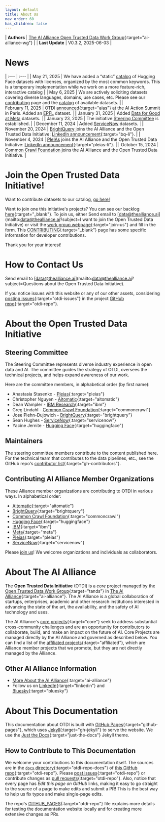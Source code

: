 ```yaml
---
layout: default
title: About Us
nav_order: 60
has_children: false
---
```


| **Authors**      | [The AI Alliance Open Trusted Data Work Group](https://thealliance.ai/focus-areas/foundation-models){:target="ai-alliance-wg"} |
| **Last Update**  | V0.3.2, 2025-06-03 |

# News

| :--- | :--- |
| May&nbsp;21,&nbsp;2025 | We have added a &ldquo;static&rdquo; [catalog]({{site.baseurl}}/catalog/catalog/) of Hugging Face datasets with licenses, organized by the most common keywords. This is a temporary implementation while we work on a more feature-rich, interactive catalog |
| May&nbsp;6,&nbsp;2025 | We are actively soliciting datasets covering diverse languages, domains, use cases, etc. Please see our [contributing]({{site.baseurl}}/contributing) page and the [catalog]({{site.baseurl}}/catalog/catalog/) of available datasets. |
| February&nbsp;11,&nbsp;2025 | OTDI [announced](https://thealliance.ai/blog/announcing-open-trusted-data-initiative-otdi){:target="aias"} at the AI Action Summit in Paris. Added an [EPFL]({{site.baseurl}}/catalog/catalog/#epfl) dataset. |
| January&nbsp;31,&nbsp;2025 | Added [Data for Good at Meta]({{site.baseurl}}/catalog/catalog/#meta) datasets. |
| January&nbsp;23,&nbsp;2025 | The initiative [Steering Committee]({{site.baseurl}}/about/#steering-committee) is established. |
| December&nbsp;11,&nbsp;2024 | Added [ServiceNow]({{site.baseurl}}/catalog/catalog/#servicenow) datasets. |
| November&nbsp;20,&nbsp;2024 | [BrightQuery]({{site.baseurl}}/catalog/catalog/#brightquery) joins the AI Alliance and the Open Trusted Data Initiative: [LinkedIn announcement](https://www.linkedin.com/posts/jose-plehn_brightquery-is-proud-to-now-be-a-member-of-activity-7265516443742478338-xjIz/?utm_source=share&utm_medium=member_desktop){:target="bq-li"}. |
| November&nbsp;4,&nbsp;2024 | [PleIAs]({{site.baseurl}}/catalog/catalog/#pleias) joins the AI Alliance and the Open Trusted Data Initiative: [LinkedIn announcement](https://www.linkedin.com/posts/pleias_pleias-joins-the-ai-alliance-to-co-lead-open-ugcPost-7259263514542796800-Uphx/){:target="pleias-li"}.  |
| October&nbsp;15,&nbsp;2024 | [Common Crawl Foundation]({{site.baseurl}}/catalog/catalog/#common-crawl-foundation) joins the AI Alliance and the Open Trusted Data Initiative. |


<a name="join-us"></a>
# Join the Open Trusted Data Initiative!

Want to contribute datasets to our catalog, [go here!]({{site.baseurl}}/contributing)

Want to join one this initiative's projects? You can see our backlog [here](https://github.com/orgs/The-AI-Alliance/projects/28){:target="_blank"}. To join us, either Send email to [data@thealliance.ai](mailto:data@thealliance.ai?subject=I want to join the Open Trusted Data Initiative) or visit the [work group webpage](https://thealliance.ai/core-projects/open-trusted-data-initiative#foundation-models-working-group-form){:target="join-us"} and fill in the form. This [CONTRIBUTING](https://github.com/The-AI-Alliance/open-trusted-data-initiative/blob/main/CONTRIBUTING.md){:target="_blank"} page has some specific information for developer contributions. 

Thank you for your interest!

<a name="contact-us"></a>
# How to Contact Us

Send email to [data@thealliance.ai](mailto:data@thealliance.ai?subject=Questions about the Open Trusted Data Initiative). 

If you notice issues with this website or any of our other assets, considering [posting issues](https://github.com/The-AI-Alliance/open-trusted-data-initiative/issues){:target="otdi-issues"} in the project [GitHub repo](https://github.com/The-AI-Alliance/open-trusted-data-initiative){:target="otdi-repo"}.

# About the Open Trusted Data Initiative

## Steering Committee

The Steering Committee represents diverse industry experience in open data and AI. The committee guides the strategy of OTDI, oversees the technical projects, and helps expand awareness of our work. 

Here are the committee members, in alphabetical order (by first name):

* Anastasia Stasenko - [Pleias](https://pleias.fr/){:target="pleias"}
* Christopher Nguyen - [Aitomatic](https://www.aitomatic.com/){:target="aitomatic"}
* Dean Wampler - [IBM Research](https://research.ibm.com){:target="ibm"}
* Greg Lindahl - [Common Crawl Foundation](https://commoncrawl.org){:target="commoncrawl"}
* Jose Plehn-Dujowich - [BrightQuery](https://brightquery.com){:target="brightquery"}
* Sean Hughes - [ServiceNow](https://www.servicenow.com){:target="servicenow"}
* Yacine Jernite - [Hugging Face](https://huggingface.co){:target="huggingface"}


## Maintainers

The steering committee members contribute to the content published here. For the technical team that contributes to the data pipelines, etc., see the GitHub repo's [contributor list](https://github.com/The-AI-Alliance/open-trusted-data-initiative/graphs/contributors){:target="gh-contributors"}.

## Contributing AI Alliance Member Organizations

These Alliance member organizations are contributing to OTDI in various ways. In alphabetical order:

* [Aitomatic](https://www.aitomatic.com/){:target="aitomatic"}
* [BrightQuery](https://brightquery.ai/){:target="brightquery"}
* [Common Crawl Foundation](https://commoncrawl.org/){:target="commoncrawl"}
* [Hugging Face](https://huggingface.co){:target="huggingface"}
* [IBM](https://ibm.com){:target="ibm"}
* [Meta](https://meta.com){:target="meta"}
* [Pleias](https://pleias.fr/){:target="pleias"}
* [ServiceNow](https://www.servicenow.com/){:target="servicenow"}

Please [join us](#join-us)! We welcome organizations and individuals as collaborators.

# About The AI Alliance

The **Open Trusted Data Initiative** (OTDI) is a _core_ project managed by the [Open Trusted Data Work Group](https://thealliance.ai/focus-areas/foundation-models){:target="tands"} in [The AI Alliance](https://thealliance.ai){:target="ai-alliance"}. The AI Alliance is a global collaboration of startups, enterprises, academic and other research institutions interested in advancing the state of the art, the availability, and the safety of AI technology and uses. 

The AI Alliance's [core projects](https://thealliance.ai/core-projects){:target="core"} seek to address substantial cross-community challenges and are an opportunity for contributors to collaborate, build, and make an impact on the future of AI. Core Projects are managed directly by the AI Alliance and governed as described below. You can find a list of the [affiliated projects](https://thealliance.ai/affiliated-projects){:target="affiliated"}, which are Alliance member projects that we promote, but they are not directly managed by the Alliance.

## Other AI Alliance Information

* [More About the AI Alliance](https://thealliance.ai/about-aia){:target="ai-alliance"}
* Follow us on [LinkedIn](https://www.linkedin.com/company/the-aialliance/){:target="linkedin"} and [Bluesky](https://bsky.app/profile/aialliance.bsky.social){:target="bluesky"}

# About This Documentation

This documentation about OTDI is built with [GitHub Pages](https://pages.github.com/){:target="github-pages"}, which uses [Jekyll](https://github.com/jekyll/jekyll){:target="gh-jekyll"} to serve the website. We use the [Just the Docs](https://just-the-docs.github.io/just-the-docs/){:target="just-the-docs"} Jekyll theme.

## How to Contribute to This Documentation

We welcome your contributions to this documentation itself. The sources are in the [`docs` directory](https://github.com/The-AI-Alliance/open-trusted-data-initiative/tree/main/docs){:target="otdi-repo-docs"} of [this GitHub repo](https://github.com/The-AI-Alliance/open-trusted-data-initiative){:target="otdi-repo"}. Please [post issues](https://github.com/The-AI-Alliance/open-trusted-data-initiative/issues){:target="otdi-repo"} or contribute changes as [pull requests](https://github.com/The-AI-Alliance/open-trusted-data-initiative/pulls){:target="otdi-repo"}. Also, notice that every page has _Edit this page on GitHub_ links, making it easy to go straight to the source of a page to make edits and submit a PR! This is the best way to help us fix typos and make single-page edits.

The repo's [GITHUB_PAGES](https://github.com/The-AI-Alliance/open-trusted-data-initiative/blob/main/GITHUB_PAGES.md){:target="otdi-repo"} file explains more details for testing the documentation website locally and for creating more extensive changes as PRs.

<!-- 
### Version History for This Site

| Version  | Date       |
| :------- | :--------- |
| V0.3.2   | 2025-06-03 |
| V0.3.1   | 2025-05-21 |
| V0.3.0   | 2025-05-06 |
| V0.2.0   | 2024-12-04 |
| V0.1.0   | 2024-11-13 |
| V0.0.4   | 2024-11-04 |
| V0.0.3   | 2024-09-06 |
| V0.0.2   | 2024-09-06 |
| V0.0.1   | 2024-09-01 |
-->